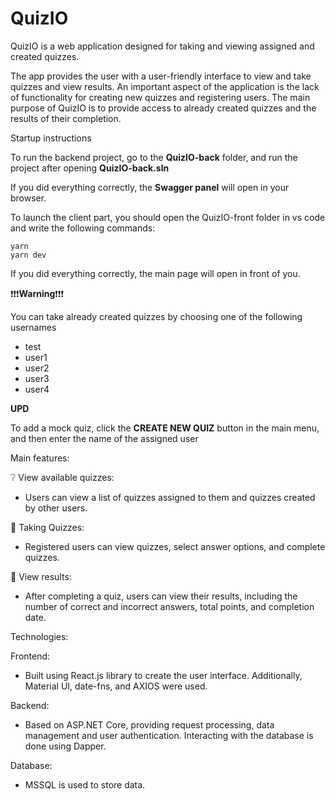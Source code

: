 # QuizIO
QuizIO is a web application designed for taking and viewing assigned and created quizzes. 

The app provides the user with a user-friendly interface to view and take quizzes and view results. 
An important aspect of the application is the lack of functionality for creating new quizzes and registering users. 
The main purpose of QuizIO is to provide access to already created quizzes and the results of their completion.

Startup instructions

To run the backend project, go to the **QuizIO-back** folder, and run the project after opening **QuizIO-back.sln**

If you did everything correctly, the **Swagger panel** will open in your browser.

To launch the client part, you should open the QuizIO-front folder in vs code and write the following commands:

```
yarn
yarn dev
```
If you did everything correctly, the main page will open in front of you.

❗❗❗**Warning**❗❗❗

You can take already created quizzes by choosing one of the following usernames

- test
- user1
- user2
- user3
- user4

**UPD**

To add a mock quiz, click the **CREATE NEW QUIZ** button in the main menu, and then enter the name of the assigned user

Main features:

❔ View available quizzes: 
- Users can view a list of quizzes assigned to them and quizzes created by other users.

📗 Taking Quizzes: 
- Registered users can view quizzes, select answer options, and complete quizzes.

💯 View results: 
- After completing a quiz, users can view their results, including the number of correct and incorrect answers, total points, and completion date.

Technologies:

Frontend:

- Built using React.js library to create the user interface. Additionally, Material UI, date-fns, and AXIOS were used.

Backend:

- Based on ASP.NET Core, providing request processing, data management and user authentication. Interacting with the database is done using Dapper.

Database:

- MSSQL is used to store data.
